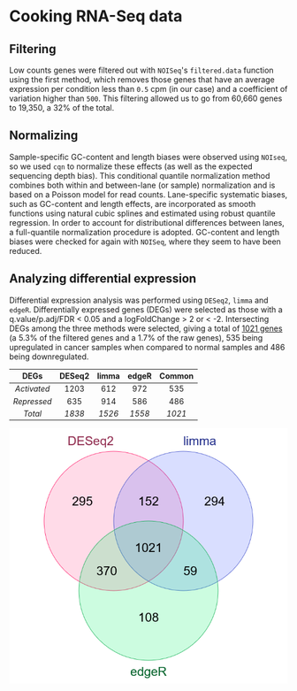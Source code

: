 # Cooking RNA-Seq data

## Filtering

Low counts genes were filtered out with `NOISeq`'s `filtered.data` function using the first method, which removes those genes that have an average expression per condition less than `0.5` cpm (in our case) and a coefficient of variation higher than `500`. This filtering allowed us to go from 60,660 genes to 19,350, a 32% of the total.

## Normalizing

Sample-specific GC-content and length biases were observed using `NOIseq`, so we used `cqn` to normalize these effects (as well as the expected sequencing depth bias). This conditional quantile normalization method combines both within and between-lane (or sample) normalization and is based on a Poisson model for read counts. Lane-specific systematic biases, such as GC-content and length effects, are incorporated as smooth functions using natural cubic splines and estimated using robust quantile regression. In order to account for distributional differences between lanes, a full-quantile normalization procedure is adopted. GC-content and length biases were checked for again with `NOISeq`, where they seem to have been reduced.

## Analyzing differential expression

Differential expression analysis was performed using `DESeq2`, `limma` and `edgeR`. Differentially expressed genes (DEGs) were selected as those with a q.value/p.adj/FDR < 0.05 and a logFoldChange > 2 or < -2. Intersecting DEGs among the three methods were selected, giving a total of [1021 genes](/results/preprocessing/cookingRNASeq/common.RNA.DEGs.txt) (a 5.3% of the filtered genes and a 1.7% of the raw genes), 535 being upregulated in cancer samples when compared to normal samples and 486 being downregulated.

|    DEGs     | DESeq2 | limma  | edgeR  | Common |
|:-----------:|:------:|:------:|:------:|:------:|
| *Activated* |  1203   |  612   |  972   |  535   |
| *Repressed* |  635   |  914   |  586   |  486   |
|   *Total*   | *1838* | *1526* | *1558* | *1021*  |

![](venn.diagram.RNA.DEGs.png)